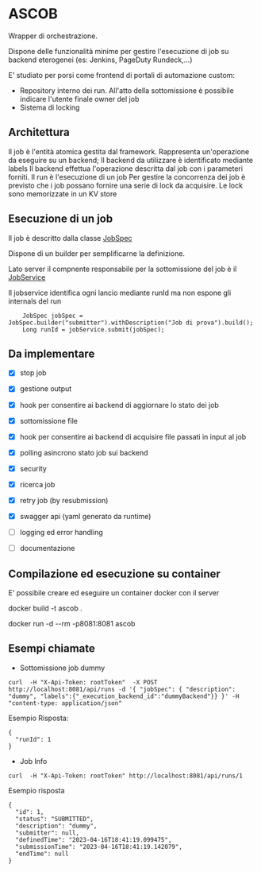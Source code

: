 ASCOB
=====


Wrapper di orchestrazione.

Dispone delle funzionalità minime per gestire l'esecuzione di job su backend eterogenei (es: Jenkins, PageDuty Rundeck,...)

E' studiato per porsi come frontend di portali di automazione custom:
- Repository interno dei run. All'atto della sottomissione è possibile indicare l'utente finale owner del job
- Sistema di locking

## Architettura

Il job è l'entità atomica gestita dal framework. Rappresenta un'operazione da eseguire su un backend; Il backend da utilizzare è identificato mediante labels
Il backend effettua l'operazione descritta dal job con i parameteri forniti.
Il run è l'esecuzione di un job
Per gestire la concorrenza dei job è previsto che i job possano fornire una serie di lock da acquisire. Le lock sono memorizzate in un KV store


## Esecuzione di un job

Il job è descritto dalla classe [JobSpec](ascob-core%2Fsrc%2Fmain%2Fjava%2Fascob%2Fjob%2FJobSpec.java)

Dispone di un builder per semplificarne la definizione.

Lato server il compnente responsabile per la sottomissione del job è il [JobService](ascob-server%2Fsrc%2Fmain%2Fjava%2Fascob%2Fserver%2Fjob%2FJobService.java)

Il jobservice identifica ogni lancio mediante runId ma non espone gli internals del run

```
    JobSpec jobSpec = JobSpec.builder("submitter").withDescription("Job di prova").build();
    Long runId = jobService.submit(jobSpec);
```




## Da implementare

- [x] stop job
- [x] gestione output
- [x] hook per consentire ai backend di aggiornare lo stato dei job
- [x] sottomissione file
- [x] hook per consentire ai backend di acquisire file passati in input al job
- [x] polling asincrono stato job sui backend
- [x] security
- [x] ricerca job
- [x] retry job (by resubmission)
- [x] swagger api (yaml generato da runtime)
- [ ] logging ed error handling
- [ ] documentazione




## Compilazione ed esecuzione su container

E' possibile creare ed eseguire un container docker con il server 


docker build -t ascob .

docker run -d --rm -p8081:8081 ascob 


## Esempi chiamate

- Sottomissione job dummy

```
curl  -H "X-Api-Token: rootToken"  -X POST http://localhost:8081/api/runs -d '{ "jobSpec": { "description": "dummy", "labels":{"_execution_backend_id":"dummyBackend"}} }' -H "content-type: application/json"
```

Esempio Risposta:

```
{
  "runId": 1
}

```

- Job Info

```
curl  -H "X-Api-Token: rootToken" http://localhost:8081/api/runs/1
```

Esempio risposta

```
{
  "id": 1,
  "status": "SUBMITTED",
  "description": "dummy",
  "submitter": null,
  "definedTime": "2023-04-16T18:41:19.099475",
  "submissionTime": "2023-04-16T18:41:19.142079",
  "endTime": null
}
```
